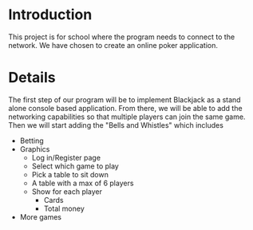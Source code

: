 # Introduction #

This project is for school where the program needs to connect to the network. We have chosen to create an online poker application.


# Details #

The first step of our program will be to implement Blackjack as a stand alone console based application.
From there, we will be able to add the networking capabilities so that multiple players can join the same game.
Then we will start adding the "Bells and Whistles" which includes
  * Betting
  * Graphics
    * Log in/Register page
    * Select which game to play
    * Pick a table to sit down
    * A table with a max of 6 players
    * Show for each player
      * Cards
      * Total money
  * More games